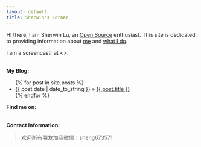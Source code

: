 ```yaml
---
layout: default
title: Sherwin's Corner
---
```


HI there, I am Sherwin Lu, an [Open Source][oss] enthusiast. This site is
dedicated to providing information about [me](resume.html) and [what I do](/work).

I am a screencastr at <>.


<p><br /><b>My Blog:</b></p>
  <ul class="posts">
    {% for post in site.posts %}
      <li><span>{{ post.date | date_to_string }}</span> &raquo; <a href="{{ post.url }}">{{ post.title }}</a></li>
    {% endfor %}
  </ul>

<p><b>Find me on:</b></p>

<ul>


</ul>
<p><br /><b>Contact Information:</b></p>

<blockquote>
欢迎所有朋友加我微信：sheng673571
</blockquote>

[oss]:http://en.wikipedia.org/wiki/Open_source
